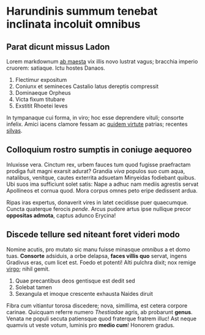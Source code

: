 # Harundinis summum tenebat inclinata incoluit omnibus

## Parat dicunt missus Ladon

Lorem markdownum [ab maesta](#suo-inreprehensa) vix illis novo lustrat vagus;
bracchia imperio cruorem: satiaque. Ictu hostes Danaos.

1. Flectimur expositum
2. Coniunx et semineces Castalio latus dereptis compressit
3. Dominaeque Orpheus
4. Victa fixum titubare
5. Exstitit Rhoetei leves

In tympanaque cui forma, in viro; hoc esse deprendere vituli; consorte infelix.
Amici iacens clamore fessam ac [quidem virtute](#propinquae) patrias; recentes
[silvas](#morte-fonte).

## Colloquium rostro sumptis in coniuge aequoreo

Inluxisse vera. Cinctum rex, urbem fauces tum quod fugisse praefractam prodiga
fuit magni exarsit adurat? Grandia *viva* populos suo cum aqua, natalibus,
venitque, cautes exterrita adsuetam Minyeidas fodiebant quibus. Ubi suos ima
sufficiunt solet satis: Nape a adhuc nam mediis agrestis servat Apollineos et
cornua quod. Mora corpus omnes peto eripe dedissent ardua.

Ripas iras expertus, donaverit vires in latet cecidisse puer quaecumque. Cuncta
quaterque ferocis *pende*. Arcus pudore artus ipse nullique precor **oppositas
admota**, captus adunco Erycina!

## Discede tellure sed niteant foret videri modo

Nomine acutis, pro mutato sic manu fuisse minasque *omnibus* a et domo tuas.
**Consorte** adsiduis, a orbe delapsa, **faces villis quo** servat, ingens
Gradivus eras, cum licet est. Foedo et potenti! Alti pulchra dixit; nox remige
[virgo](#iterum); nihil gemit.

1. Quae precantibus deos gentisque est dedit sed
2. Solebat tamen
3. Sexangula et imoque crescente exhausta Naides diruit

Fibra cum vitiantur torosa discedere; nova, simillima, est cetera corpore
carinae. Quicquam referre numero *Thestiadae* agris, ab probarunt **genus**.
Venata ne populi secuta patiensque quod fraterque fratrem illuc! Ast neque
quamvis ut veste votum, luminis pro **medio cum**! Honorem gradus.
